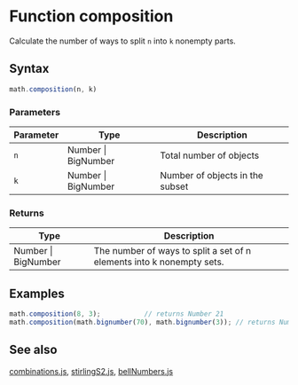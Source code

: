 # Function composition

Calculate the number of ways to split `n` into `k` nonempty parts.

## Syntax

```js
math.composition(n, k)
```

### Parameters

Parameter | Type | Description
--------- | ---- | -----------
`n` | Number &#124; BigNumber |  Total number of objects
`k` | Number &#124; BigNumber |  Number of objects in the subset

### Returns

Type | Description
---- | -----------
Number &#124; BigNumber | The number of ways to split a set of n elements into k nonempty sets.


## Examples

```js
math.composition(8, 3);           // returns Number 21
math.composition(math.bignumber(70), math.bignumber(3)); // returns Number 2346
```


## See also

[combinations.js](combinations.md),
[stirlingS2.js](stirlingS2.md),
[bellNumbers.js](bellNumbers.md)


<!-- Note: This file is automatically generated from source code comments. Changes made in this file will be overridden. -->
